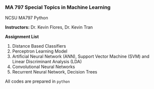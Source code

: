 ### MA 797 Special Topics in Machine Learning

NCSU MA797 Python

**Instructors:** Dr. Kevin Flores, Dr. Kevin Tran

**Assignment List**

1. Distance Based Classifiers
2. Perceptron Learning Model
3. Artificial Neural Network (ANN), Support Vector Machine (SVM) and Linear Discriminant Analysis (LDA)
4. Convolutional Neural Networks
5. Recurrent Neural Network, Decision Trees

All codes are prepared in `python`
